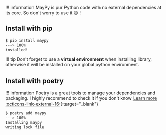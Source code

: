 !!! information
    MayPy is pur Python code with no external dependencies at its core.
    So don't worry to use it :smile: !

## Install with pip

<!-- termynal -->
```bash
$ pip install maypy
---> 100%
installed!
```
!!! tip
    Don't forget to use a **virtual environment** when installing library,
    otherwise it will be installed on your global python environment.
    

## Install with poetry

!!! information
    Poetry is a great tools to manage your dependencies and packaging.
    I highly recommend to check it if you don't know [Learn more :octicons-link-external-16:](https://python-poetry.org/docs/){:target="_blank"}


<!-- termynal -->
```bash
$ poetry add maypy
---> 100%
Installing maypy
writing lock file
```